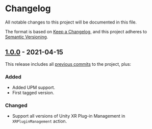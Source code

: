 # Changelog

All notable changes to this project will be documented in this file.

The format is based on [Keep a Changelog](https://keepachangelog.com/en/1.0.0/),
and this project adheres to [Semantic Versioning](https://semver.org/spec/v2.0.0.html).

<!-- ## [Unreleased] -->

## [1.0.0] - 2021-04-15

This release includes all [previous commits][1.0.0] to the project, plus:

### Added

-   Added UPM support.
-   First tagged version.

### Changed

-   Support all versions of Unity XR Plug-in Management in `XRPluginManagement` action.

[unreleased]: https://github.com/superunitybuild/buildactions/compare/v1.0.0...HEAD
[1.0.0]: https://github.com/superunitybuild/buildactions/compare/5951d33...v1.0.0
